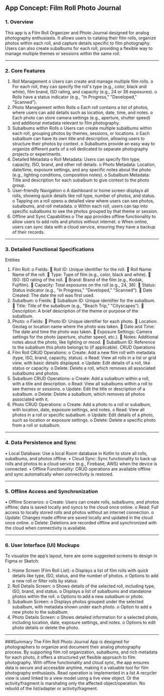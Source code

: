 ## App Concept: Film Roll Photo Journal
### 1. Overview
This app is a Film Roll Organizer and Photo Journal designed for analog photography enthusiasts. It allows users to catalog their film rolls, organize photos within each roll, and capture details specific to film photography. Users can also create subalbums for each roll, providing a flexible way to manage multiple themes or sessions within the same roll.
________________________________________
### 2. Core Features
1.	Roll Management
o	Users can create and manage multiple film rolls.
o	For each roll, they can specify the roll's type (e.g., color, black and white), film brand, ISO rating, and capacity (e.g., 24 or 36 exposures).
o	Rolls have a status indicator (e.g., "In Progress," "Developed," "Scanned").
2.	Photo Management within Rolls
o	Each roll contains a list of photos, where users can add details such as location, date, time, and notes.
o	Each photo can store camera settings (e.g., aperture, shutter speed) and additional metadata relevant to film photography.
3.	Subalbums within Rolls
o	Users can create multiple subalbums within each roll, grouping photos by themes, sessions, or locations.
o	Each subalbum can have its own title and description, allowing users to structure their photos by context.
o	Subalbums provide an easy way to organize different parts of a roll dedicated to separate photography projects or experiments.
4.	Detailed Metadata
o	Roll Metadata: Users can specify film type, capacity, ISO, brand, and other roll details.
o	Photo Metadata: Location, date/time, exposure settings, and any specific notes about the photo (e.g., lighting conditions, composition notes).
o	Subalbum Metadata: Title and description for each subalbum to give context to the photo group.
5.	User-friendly Navigation
o	A dashboard or home screen displays all rolls, showing quick details like roll type, number of photos, and status.
o	Tapping on a roll opens a detailed view where users can see photos, subalbums, and roll metadata.
o	Within each roll, users can tap into specific subalbums to see the photos grouped by that theme or session.
6.	Offline and Sync Capabilities
o	The app provides offline functionality to allow users to add rolls and photos without internet.
o	When online, users can sync data with a cloud service, ensuring they have a backup of their records.
________________________________________
### 3. Detailed Functional Specifications
Entities
1.	Film Roll:
o	Fields:
	Roll ID: Unique identifier for the roll.
	Roll Name: Name of the roll.
	Type: Type of film (e.g., color, black and white).
	ISO: ISO rating of the roll.
	Brand: Brand of the film (e.g., Kodak, Fujifilm).
	Capacity: Total exposures on the roll (e.g., 24, 36).
	Status: Status indicator (e.g., "In Progress," "Developed," "Scanned").
	Date Created: The date the roll was first used.
2.	Subalbum:
o	Fields:
	Subalbum ID: Unique identifier for the subalbum.
	Title: Title of the subalbum (e.g., "Beach Trip," "Cityscapes").
	Description: A brief description of the theme or purpose of the subalbum.
3.	Photo:
o	Fields:
	Photo ID: Unique identifier for each photo.
	Location: Geotag or location name where the photo was taken.
	Date and Time: The date and time the photo was taken.
	Exposure Settings: Camera settings for the photo (aperture, shutter speed, etc.).
	Notes: Additional notes about the photo, like lighting or mood.
	Subalbum ID: Reference to the subalbum this photo belongs to (if applicable).
CRUD Operations
1.	Film Roll CRUD Operations:
o	Create: Add a new film roll with metadata (type, ISO, brand, capacity, status).
o	Read: View all rolls in a list or grid view, with basic details displayed.
o	Update: Edit details of a roll, like status or capacity.
o	Delete: Delete a roll, which removes all associated subalbums and photos.
2.	Subalbum CRUD Operations:
o	Create: Add a subalbum within a roll, with a title and description.
o	Read: View all subalbums within a roll to see themes or sessions.
o	Update: Edit the title or description of a subalbum.
o	Delete: Delete a subalbum, which removes all photos associated with it.
3.	Photo CRUD Operations:
o	Create: Add a photo to a roll or subalbum, with location, date, exposure settings, and notes.
o	Read: View all photos in a roll or specific subalbum.
o	Update: Edit details of a photo, such as location or exposure settings.
o	Delete: Delete a specific photo from a roll or subalbum.
________________________________________
### 4. Data Persistence and Sync
•	Local Database: Use a local Room database in Kotlin to store all rolls, subalbums, and photos offline.
•	Cloud Sync: Sync functionality to back up rolls and photos to a cloud service (e.g., Firebase, AWS) when the device is connected.
•	Offline Functionality: CRUD operations are available offline and sync automatically when connectivity is restored.
________________________________________
### 5. Offline Access and Synchronization
•	Offline Scenarios:
o	Create: Users can create rolls, subalbums, and photos offline; data is saved locally and syncs to the cloud once online.
o	Read: Full access to locally stored rolls and photos without an internet connection.
o	Update: Changes made offline are saved locally and updated in the cloud once online.
o	Delete: Deletions are recorded offline and synchronized with the cloud when connectivity is available.
________________________________________
### 6. User Interface (UI) Mockups
To visualize the app’s layout, here are some suggested screens to design in Figma or Sketch:
1.	Home Screen (Film Roll List):
o	Displays a list of film rolls with quick details like type, ISO, status, and the number of photos.
o	Options to add a new roll or filter rolls by status.
2.	Roll Details Screen:
o	Shows details of the selected roll, including type, ISO, brand, and status.
o	Displays a list of subalbums and standalone photos within the roll.
o	Options to add a new subalbum or photo.
3.	Subalbum Screen:
o	Displays photos grouped under the selected subalbum, with metadata shown under each photo.
o	Option to add a new photo to the subalbum.
4.	Photo Details Screen:
o	Shows detailed information for a selected photo, including location, date, exposure settings, and notes.
o	Options to edit photo details or delete the photo.
________________________________________
###Summary
The Film Roll Photo Journal App is designed for photographers to organize and document their analog photography process. By supporting film roll organization, subalbums, and rich metadata for each photo, it offers a structured yet flexible approach to film photography. With offline functionality and cloud sync, the app ensures data is secure and accessible anytime, making it a valuable tool for film photography enthusiasts.
Read operation is implemented in a list
A recycler view is used linked to a view model using a live view object. Or the activity/fragment is marshaling only the affected object/operation. No rebuild of the list/adapter or activity/fragment.


